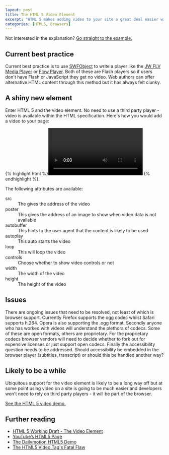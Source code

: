```yaml
--- 
layout: post
title: The HTML 5 Video Element
excerpt: "HTML 5 makes adding video to your site a great deal easier with video tag. Issues of videos codecs, browser support and accessibility need to be resolved but somewhere down the line video will get a whole lot easier. "
categories: [HTML5, Browsers]
---
```

Not interested in the explanation? [Go straight to the example.][1]

## Current best practice

Current best practice is to use [SWFObject][2] to write a player like the [JW FLV Media Player][3] or [Flow Player][4]. Both of these are Flash players so if users don't have Flash or JavaScript they get no video. Web authors can offer alternative HTML content through this method but it has always felt clunky.

## A shiny new element

Enter HTML 5 and the video element. No need to use a third party player - video is available within the HTML specification. Here's how you would add a video to your page: 

{% highlight html %}<video src="/video/your_video.ogg" controls="true">
Your browser doesnt support the video tag. You can <a href="/video/your_video.ogg">download the video here.</a>
</video>
{% endhighlight %}

The following attributes are available:

<dl>
<dt>src</dt>
<dd>The gives the address of the video</dd>
<dt>poster</dt>
<dd>This gives the address of an image to show when video data is not available</dd>
<dt>autobuffer</dt>
<dd>This hints to the user agent that the content is likely to be used</dd>
<dt>autoplay</dt>
<dd>This auto starts the video</dd>
<dt>loop</dt>
<dd>This will loop the video</dd>
<dt>controls</dt>
<dd>Choose whether to show video controls or not</dd>
<dt>width</dt>
<dd>The width of the video</dd>
<dt>height</dt>
<dd>The height of the video</dd>
</dl>


## Issues

There are ongoing issues that need to be resolved, not least of which is browser support. Currently Firefox supports the ogg codec whilst Safari supports h.264. Opera is also supporting the .ogg format. Secondly anyone who has worked with videos will understand the plethora of codecs. Some of these are open formats, others are proprietary. For the proprietary codecs browser vendors will need to decide whether to fork out for expensive licenses or just support open codecs. Finally the accessibility question needs to be addressed. Should accessibility be embedded in the browser player (subtitles, transcript) or should this be handled another way?

## Likely to be a while

Ubiquitous support for the video element is likely to be a long way off but at some point using video on a site is going to be much easier and developers won't need to rely on third party players - it will be part of the browser. 

[See the HTML 5 video demo.][1]

## Further reading

*   [HTML 5 Working Draft - The Video Element][6] 
*   [YouTube’s HTML5 Page][7]
*   [The Dailymotion HTML5 Demo][8] 
*   [The HTML5 Video Tag's Fatal Flaw][9] 

 [1]: http://shapeshed.com/examples/HTML5-video-element/
 [2]: http://blog.deconcept.com/swfobject/
 [3]: http://www.longtailvideo.com/players/jw-flv-player/
 [4]: http://flowplayer.org/
 [5]: /video/your_video.ogg
 [6]: http://www.whatwg.org/specs/web-apps/current-work/#video
 [7]: http://www.youtube.com/html5
 [8]: http://blog.dailymotion.com/2009/05/27/watch-videowithout-flash/
 [9]: http://sandfly.net.nz/blog/2009/05/the-html5-video-tags-fatal-flaw/
